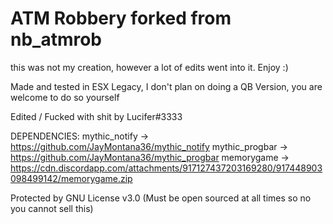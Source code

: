 # ATM Robbery forked from nb_atmrob

this was not my creation, however a lot of edits went into it. Enjoy :)

Made and tested in ESX Legacy, I don't plan on doing a QB Version, you are welcome to do so yourself 

Edited / Fucked with shit by Lucifer#3333


DEPENDENCIES:
mythic_notify -> https://github.com/JayMontana36/mythic_notify
mythic_progbar -> https://github.com/JayMontana36/mythic_progbar
memorygame -> https://cdn.discordapp.com/attachments/917127437203169280/917448903098499142/memorygame.zip

Protected by GNU License v3.0 (Must be open sourced at all times so no you cannot sell this)
